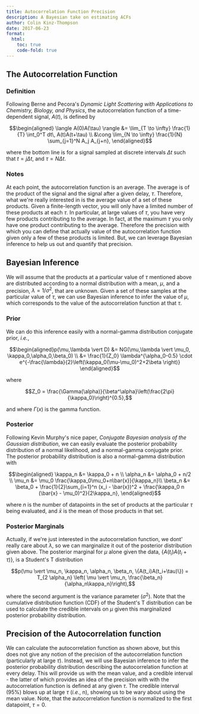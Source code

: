 ```yaml
---
title: Autocorrelation Function Precision
description: A Bayesian take on estimating ACFs
author: Colin Kinz-Thompson
date: 2017-06-23
format:
  html:
    toc: true
    code-fold: true
---
```



## The Autocorrelation Function

### Definition
Following Berne and Pecora's *Dynamic Light Scattering with Applications to Chemistry, Biology, and Physics*, the autocorrelation function of a time-dependent signal, $A(t)$, is defined by

$$\begin{aligned}
\langle A(0)A(\tau) \rangle &= \lim_{T \to \infty} \frac{1}{T} \int_0^T dt\, A(t)A(t+\tau) \\
&\cong \lim_{N \to \infty} \frac{1}{N} \sum_{j=1}^N A_j A_{j+n},
\end{aligned}$$

where the bottom line is for a signal sampled at discrete intervals $\Delta t$ such that $t = j\Delta t$, and $\tau = N\Delta t$.



### Notes
At each point, the autocorrelation function is an average. The average is of the product of the signal and the signal after a given delay, $\tau$. Therefore, what we're really interested in is the average value of a set of these products. Given a finite-length vector, you will only have a limited number of these products at each $\tau$. In particular, at large values of $\tau$, you have very few products contributing to the average. In fact, at the maximum $\tau$ you only have one product contributing to the average. Therefore the precision with which you can define that actually value of the autocorrelation function given only a few of these products is limited. But, we can leverage Bayesian inference to help us out and quantify that precision.

## Bayesian Inference
We will assume that the products at a particular value of $\tau$ mentioned above are distributed according to a normal distribution with a mean, $\mu$, and a precision, $\lambda = 1/\sigma^2$, that are unknown. Given a set of these samples at the particular value of $\tau$, we can use Bayesian inference to infer the value of $\mu$, which corresponds to the value of the autocorrelation function at that $\tau$.

### Prior
We can do this inference easily with a normal-gamma distribution conjugate prior, *i.e.*,

$$\begin{aligned}p(\mu,\lambda \vert D) &= NG(\mu,\lambda \vert \mu_0, \kappa_0,\alpha_0,\beta_0) \\
&= \frac{1}{Z_0} \lambda^{\alpha_0-0.5} \cdot e^{-\frac{\lambda}{2}\left(\kappa_0(\mu-\mu_0)^2+2\beta \right)}
\end{aligned}$$

where

$$Z_0 =  \frac{\Gamma(\alpha)}{\beta^\alpha}\left(\frac{2\pi}{\kappa_0}\right)^{0.5},$$

and where $\Gamma(x)$ is the gamma function.

### Posterior
Following Kevin Murphy's nice paper, *Conjugate Bayesian analysis of the Gaussian distribution*, we can easily evaluate the posterior probability distribution of a normal likelihood, and a normal-gamma conjugate prior. The posterior probability distribution is also a normal-gamma distribution with

$$\begin{aligned}
\kappa_n &= \kappa_0 + n \\
\alpha_n &= \alpha_0 + n/2 \\
\mu_n &= \mu_0 \frac{\kappa_0\mu_0+n\bar{x}}{\kappa_n}\\
\beta_n &= \beta_0 + \frac{1}{2}\sum_{i=1}^n (x_i - \bar{x})^2 + \frac{\kappa_0 n (\bar{x} - \mu_0)^2}{2\kappa_n},
\end{aligned}$$

where $n$ is the number of datapoints in the set of products at the particular $\tau$ being evaluated, and $\bar{x}$ is the mean of those products in that set.

### Posterior Marginals
Actually, if we're just interested in the autocorrelation function, we dont' really care about $\lambda$, so we can marginalize it out of the posterior distribution given above. The posterior marginal for $\mu$ alone given the data, $\{A(t_i)A(t_i+\tau)\}$, is a Student's T distribution

$$p(\mu \vert \mu_n, \kappa_n, \alpha_n, \beta_n, \{A(t_i)A(t_i+\tau)\}) = T_{2 \alpha_n} \left( \mu \vert \mu_n, \frac{\beta_n}{\alpha_n\kappa_n}\right),$$

where the second argument is the variance parameter ($\sigma^2$). Note that the cumulative distribution function (CDF) of the Student's T distribution can be used to calculate the credible intervals on $\mu$ given this marginalized posterior probability distribution.

## Precision of the Autocorrelation function
We can calculate the autocorrelation function as shown above, but this does not give any notion of the precision of the autocorrelation function (particularly at large $\tau$). Instead, we will use Bayesian inference to infer the posterior probability distribution describing the autocorrelation function at every delay. This will provide us with the mean value, and a credible interval - the latter of which provides an idea of the precision with with the autocorrelation function is defined at any given $\tau$. The credible interval (95%) blows up at large $\tau$ (*i.e.*, n), showing us to be wary about using the mean value. Note, that the autocorrelation function is normalized to the first datapoint, $\tau=0$.
